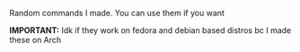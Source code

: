 Random commands I made. You can use them if you want

**IMPORTANT:**
Idk if they work on fedora and debian based distros bc I made these on Arch
